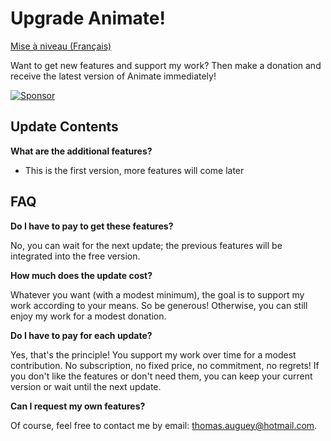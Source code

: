 # Upgrade Animate!

[Mise à niveau (Français)](MISEANIVEAU.md)

Want to get new features and support my work? Then make a donation and receive the latest version of Animate immediately!

[![Sponsor](https://img.shields.io/badge/sponsor-GitHub-blue?logo=github)](https://github.com/sponsors/Ace4TeaM)

## Update Contents

**What are the additional features?**

* This is the first version, more features will come later

## FAQ

**Do I have to pay to get these features?**

No, you can wait for the next update; the previous features will be integrated into the free version.

**How much does the update cost?**

Whatever you want (with a modest minimum), the goal is to support my work according to your means. So be generous! Otherwise, you can still enjoy my work for a modest donation.

**Do I have to pay for each update?**

Yes, that's the principle! You support my work over time for a modest contribution. No subscription, no fixed price, no commitment, no regrets! If you don't like the features or don't need them, you can keep your current version or wait until the next update.

**Can I request my own features?**

Of course, feel free to contact me by email: thomas.auguey@hotmail.com.

